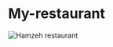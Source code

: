 # My-restaurant


 ![Hamzeh restaurant](https://www.google.com/url?sa=i&url=https%3A%2F%2Fmobile.twitter.com%2Fwearemessi&psig=AOvVaw3GHIQ8_c1B3qBV-GKkBdas&ust=1642511976792000&source=images&cd=vfe&ved=0CAsQjRxqFwoTCPCn_pTwuPUCFQAAAAAdAAAAABAD)
